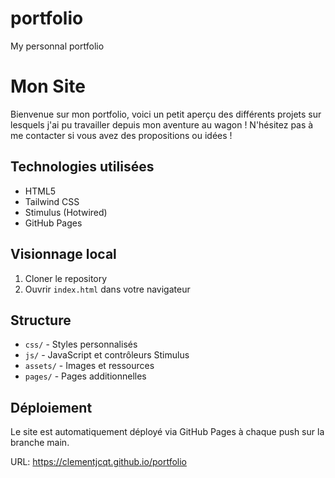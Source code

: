 # portfolio
My personnal portfolio
# Mon Site

Bienvenue sur mon portfolio, voici un petit aperçu des différents projets sur lesquels j'ai pu travailler depuis mon aventure au wagon !
N'hésitez pas à me contacter si vous avez des propositions ou idées !

## Technologies utilisées

- HTML5
- Tailwind CSS
- Stimulus (Hotwired)
- GitHub Pages

## Visionnage local

1. Cloner le repository
2. Ouvrir `index.html` dans votre navigateur

## Structure

- `css/` - Styles personnalisés
- `js/` - JavaScript et contrôleurs Stimulus
- `assets/` - Images et ressources
- `pages/` - Pages additionnelles

## Déploiement

Le site est automatiquement déployé via GitHub Pages à chaque push sur la branche main.

URL: https://clementjcqt.github.io/portfolio
